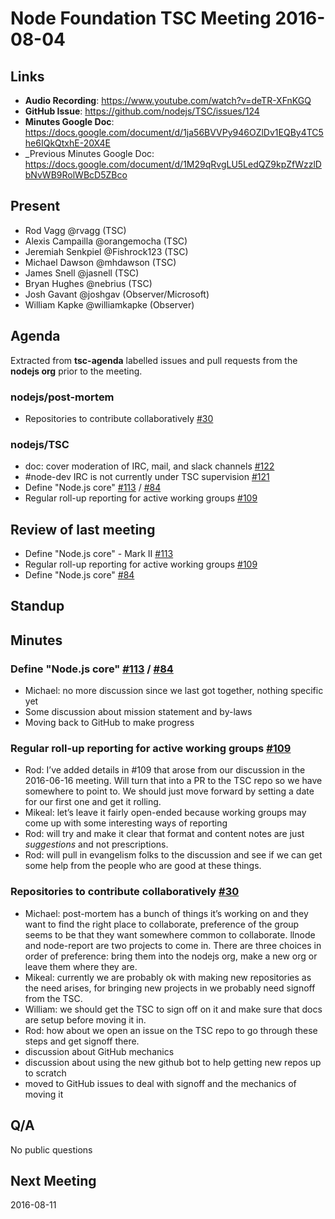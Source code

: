 # Node Foundation TSC Meeting 2016-08-04

## Links

* **Audio Recording**: <https://www.youtube.com/watch?v=deTR-XFnKGQ>
* **GitHub Issue**: <https://github.com/nodejs/TSC/issues/124>
* **Minutes Google Doc**: <https://docs.google.com/document/d/1ja56BVVPy946OZlDv1EQBy4TC5he6IQkQtxhE-20X4E>
* \_Previous Minutes Google Doc: <https://docs.google.com/document/d/1M29qRvgLU5LedQZ9kpZfWzzlDbNvWB9RolWBcD5ZBco>

## Present

* Rod Vagg @rvagg (TSC)
* Alexis Campailla @orangemocha (TSC)
* Jeremiah Senkpiel @Fishrock123 (TSC)
* Michael Dawson @mhdawson (TSC)
* James Snell @jasnell (TSC)
* Bryan Hughes @nebrius (TSC)
* Josh Gavant @joshgav (Observer/Microsoft)
* William Kapke @williamkapke (Observer)

## Agenda

Extracted from **tsc-agenda** labelled issues and pull requests from the **nodejs org** prior to the meeting.

### nodejs/post-mortem

* Repositories to contribute collaboratively [#30](https://github.com/nodejs/post-mortem/issues/30)

### nodejs/TSC

* doc: cover moderation of IRC, mail, and slack channels [#122](https://github.com/nodejs/TSC/pull/122)
* \#node-dev IRC is not currently under TSC supervision [#121](https://github.com/nodejs/TSC/issues/121)
* Define "Node.js core" [#113](https://github.com/nodejs/TSC/issues/113) / [#84](https://github.com/nodejs/TSC/issues/84)
* Regular roll-up reporting for active working groups [#109](https://github.com/nodejs/TSC/issues/109)

## Review of last meeting

* Define "Node.js core" - Mark II [#113](https://github.com/nodejs/TSC/issues/113)
* Regular roll-up reporting for active working groups [#109](https://github.com/nodejs/TSC/issues/109)
* Define "Node.js core" [#84](https://github.com/nodejs/TSC/issues/84)

## Standup

## Minutes

### Define "Node.js core" [#113](https://github.com/nodejs/TSC/issues/113) / [#84](https://github.com/nodejs/TSC/issues/84)

* Michael: no more discussion since we last got together, nothing specific yet
* Some discussion about mission statement and by-laws
* Moving back to GitHub to make progress

### Regular roll-up reporting for active working groups [#109](https://github.com/nodejs/TSC/issues/109)

* Rod: I’ve added details in #109 that arose from our discussion in the 2016-06-16 meeting. Will turn that into a PR to the TSC repo so we have somewhere to point to. We should just move forward by setting a date for our first one and get it rolling.
* Mikeal: let’s leave it fairly open-ended because working groups may come up with some interesting ways of reporting
* Rod: will try and make it clear that format and content notes are just _suggestions_ and not prescriptions.
* Rod: will pull in evangelism folks to the discussion and see if we can get some help from the people who are good at these things.

### Repositories to contribute collaboratively [#30](https://github.com/nodejs/post-mortem/issues/30)

* Michael: post-mortem has a bunch of things it’s working on and they want to find the right place to collaborate, preference of the group seems to be that they want somewhere common to collaborate. llnode and node-report are two projects to come in. There are three choices in order of preference: bring them into the nodejs org, make a new org or leave them where they are.
* Mikeal: currently we are probably ok with making new repositories as the need arises, for bringing new projects in we probably need signoff from the TSC.
* William: we should get the TSC to sign off on it and make sure that docs are setup before moving it in.
* Rod: how about we open an issue on the TSC repo to go through these steps and get signoff there.
* discussion about GitHub mechanics
* discussion about using the new github bot to help getting new repos up to scratch
* moved to GitHub issues to deal with signoff and the mechanics of moving it

## Q/A

No public questions

## Next Meeting

2016-08-11
